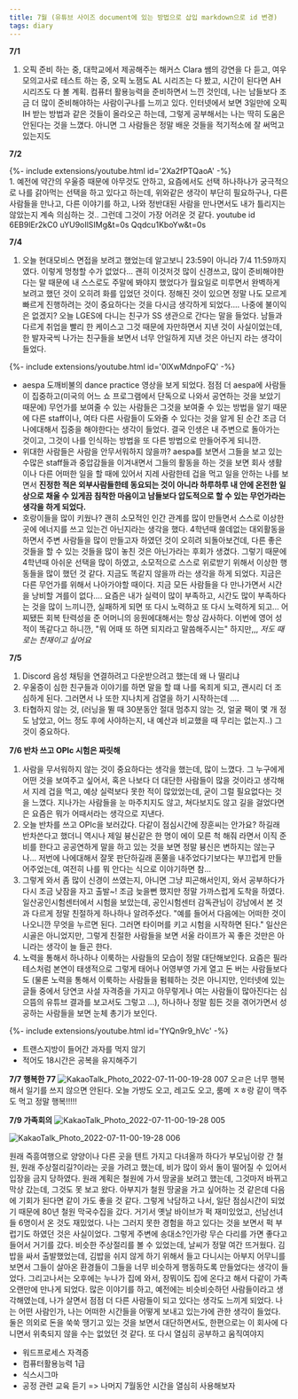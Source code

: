 ```yaml
---
title: 7월 (유튜브 사이즈 document에 있는 방법으로 삽입 markdown으로 id 변경)
tags: diary
---
```

**7/1**
1. 오픽 준비 하는 중, 대학교에서 제공해주는 해커스 Clara 쌤의 강연을 다 듣고, 여우 모의고사로 테스트 하는 중, 오픽 노잼도 AL 시리즈는 다 봤고, 시간이 된다면 AH 시리즈도 다 볼 계획. 컴퓨터 활용능력을 준비하면서 느낀 것인데, 나는 남들보다 조금 더 많이 준비해야하는 사람이구나를 느끼고 있다. 인터넷에서 보면 3일만에 오픽 IH 받는 방법과 같은 것들이 올라오곤 하는데, 그렇게 공부해서는 나는 딱히 도움은 안된다는 것을 느꼈다. 아니면 그 사람들은 정말 배운 것들을 적기적소에 잘 써먹고 있는지도

**7/2**
<div>{%- include extensions/youtube.html id='2Xa2fPTQaoA' -%}</div>
1. 예전에 약간의 우울증 때문에 아무것도 안하고, 요즘에서도 선택 하나하나가 궁극적으로 나를 갉아먹는 선택을 하고 있다고 하는데, 위와같은 생각이 부단히 필요하구나, 다른 사람들을 만나고, 다른 이야기를 하고, 나와 정반대된 사람을 만나면서도 내가 틀리지는 않았는지 계속 의심하는 것.. 그런데 그것이 가장 어려운 것 같다.
youtube id
6EB9lEr2kC0
uYU9oIlSIMg&t=0s
Qqdcu1KboYw&t=0s

**7/4**
1. 오늘 현대모비스 면접을 보려고 했었는데 알고보니 23:59이 아니라 7/4 11:59까지였다. 이렇게 멍청할 수가 없었다... 괜히 이것저것 많이 신경쓰고, 많이 준비해야한다는 말 때문에 내 스스로도 주말에 봐야지 했었다가 월요일로 미루면서 완벽하게 보려고 했던 것이 오히려 화를 입었던 것이다. 정해진 것이 있으면 정말 나도 모르게 빠르게 진행하려는 것이 중요하다는 것을 다시금 생각하게 되었다.... 나중에 불이익은 없겠지? 
오늘 LGES에 다니는 친구가 SS 생관으로 간다는 말을 들었다. 남들과 다르게 취업을 빨리 한 케이스고 그것 때문에 자만하면서 지낸 것이 사실이었는데, 한 발자국씩 나가는 친구들을 보면서 너무 안일하게 지낸 것은 아닌지 라는 생각이 들었다. 

<div>{%- include extensions/youtube.html id='0lXwMdnpoFQ' -%}</div>

- aespa 도깨비불의 dance practice 영상을 보게 되었다. 점점 더 aespa에 사람들이 집중하고(미국의 어느 쇼 프로그램에서 단독으로 나와서 공연하는 것을 보았기 때문에) 무언가를 보여줄 수 있는 사람들은 그것을 보여줄 수 있는 방법을 알기 때문에 다른 staff이나, 여타 다른 사람들이 도와줄 수 있다는 것을 알게 된 순간 조금 더 나에대해서 집중을 해야한다는 생각이 들었다. 결국 인생은 내 주변으로 돌아가는 것이고, 그것이 나를 인식하는 방법을 또 다른 방법으로 만들어주게 되니깐.
- 위대한 사람들은 사람을 안무서워하지 않을까? aespa를 보면서 그들을 보고 있는 수많은 staff들과 중압감들을 이겨내면서 그들의 활동을 하는 것을 보면 회사 생활이나 다른 어떠한 일을 할 때에 있어서 지레 사람한테 겁을 먹고 일을 안하는 나를 보면서
**진정한 적은 외부사람들한테 동요되는 것이 아니라 하루하루 내 안에 온전한 일상으로 채울 수 있게끔 침착한 마음이고 남들보다 압도적으로 할 수 있는 무언가라는 생각을 하게 되었다.**
- 호랑이들을 많이 키웠나? 괜히 소모적인 인간 관계를 많이 만들면서 스스로 이상한 곳에 에너지를 쓰고 있는건 아닌지라는 생각을 했다. 4학년때 쓸데없는 대외활동을 하면서 주변 사람들을 많이 만들고자 하였던 것이 오히려 되돌아보건데, 다른 좋은 것들을 할 수 있는 것들을 많이 놓친 것은 아닌가라는 후회가 생겼다. 그렇기 때문에 4학년때 아쉬운 선택을 많이 하였고, 소모적으로 스스로 위로받기 위해서 이상한 행동들을 많이 했던 것 같다. 지금도 똑같지 않을까 라는 생각을 하게 되었다. 지금은 다른 무언가를 위해서 나아가야할 때이다. 지금 모든 사람들을 다 만나가면서 시간을 낭비할 겨를이 없다.... 요즘은 내가 실력이 많이 부족하고, 시간도 많이 부족하다는 것을 많이 느끼니깐, 실패하게 되면 또 다시 노력하고 또 다시 노력하게 되고... 어찌됐든 회복 탄력성을 준 어머니의 응원에대해서는 항상 감사하다. 이번에 영어 성적이 똑같다고 하니깐, "뭐 어때 또 하면 되지라고 말씀해주시는" 하지만,,, _저도 때로는 천재이고 싶어요_ 

**7/5**
1. Discord 음성 채팅을 연결하려고 다운받으려고 했는데 왜 나 떨리냐
2. 우울증이 심한 친구들과 이야기를 하면 말을 할 떄 나를 옥죄게 되고, 괜시리 더 조심하게 된다. 그러면서 나 또한 지나치게 검열을 하기 시작하는데 ....
3. 타협하지 않는 것, (러닝을 뛸 때 30분동안 절대 멈추지 않는 것, 얼굴 팩이 몇 개 정도 남았고, 어느 정도 후에 사야하는지, 내 예산과 비교했을 때 무리는 없는지..) 그것이 중요하다.

**7/6 반차 쓰고 OPIc 시험은 짜릿해**
1. 사람을 무서워하지 않는 것이 중요하다는 생각을 했는데, 많이 느꼈다. 그 누구에게 어떤 것을 보여주고 싶어서, 혹은 나보다 더 대단한 사람들이 많을 것이라고 생각해서 지레 겁을 먹고, 예상 실력보다 못한 적이 많았었는데, 굳이 그럴 필요없다는 것을 느꼈다. 지나가는 사람들을 눈 마주치지도 않고, 쳐다보지도 않고 길을 걸었다면은 요즘은 뭐가 어때서라는 생각으로 지낸다.
2. 오늘 반차를 쓰고 OPIc을 보러갔다. 다같이 점심시간에 장훈씨는 안가요? 하길래 반차쓴다고 했더니 역시나 제일 븅신같은 한 명이 에이 모른 척 해줘 라면서 이직 준비를 한다고 공공연하게 말을 하고 있는 것을 보면 정말 븅신은 변하지는 않는구나... 저번에 나에대해서 잘못 판단하길래 혼쭐을 내주었다기보다는 부끄럽게 만들어주었는데, 여전히 나를 뭐 안다는 식으로 이야기하면 참...
3. 그렇게 와서 좀 많이 신경이 쓰였는지, 아니면 그냥 피곤해서인지, 와서 공부하다가 다시 조금 낮잠을 자고 출발~! 조금 늦을뻔 했지만 정말 가까스럽게 도착을 하였다. 일산공인시험센터에서 시험을 보았는데, 공인시험센터 감독관님이 강남에서 본 것과 다르게 정말 친절하게 하나하나 알려주셨다. "예를 들어서 다음에는 어떠한 것이 나오니깐 무엇을 누르면 된다. 그러면 타이머를 키고 시험을 시작하면 된다." 일산은 시골은 아니었지만, 그렇게 친절한 사람들을 보면 서울 라이프가 꼭 좋은 것만은 아니라는 생각이 늘 들곤 한다.
4. 노력을 통해서 하나하나 이룩하는 사람들의 모습이 정말 대단해보인다. 요즘은 필라테스처럼 본연이 태생적으로 그렇게 태어나 어영부영 가게 열고 돈 버는 사람들보다도 (물론 노력을 통해서 이룩하는 사람들을 펌훼하는 것은 아니지만, 인터넷에 있는 글들 중에서 당연코 사설 자격증을 가지고 아무렇게나 여는 사람들이 많아진다는 심으뜸의 유튜브 결과를 보고서도 그렇고 ...), 하나하나 정말 힘든 것을 겪어가면서 성공하는 사람들을 보면 눈체 총기가 보인다. 

<div>{%- include extensions/youtube.html id='fYQn9r9_hVc' -%}</div>

- 트랜스지방이 들어간 과자를 먹지 않기 
- 적어도 18시간은 공복을 유지해주기 

**7/7 행복한 77**
![KakaoTalk_Photo_2022-07-11-00-19-28 007](https://user-images.githubusercontent.com/50545088/178151091-3caa8e61-8f8e-4b31-b18c-03e8f13b84ef.jpeg)
오ㄹ은 너무 행복해서 일기를 쓰지 않으면 안된다. 오늘 가방도 오고, 레고도 오고, 룸메 ㅈㅎ랑 같이 맥주도 먹고 정말 행복!!!!!

**7/9 가족회의**
![KakaoTalk_Photo_2022-07-11-00-19-28 005](https://user-images.githubusercontent.com/50545088/178151113-92509ba9-e6ce-4cf1-9739-533c6b6147ae.jpeg)

![KakaoTalk_Photo_2022-07-11-00-19-28 006](https://user-images.githubusercontent.com/50545088/178151119-4ee6b28b-fcb6-4081-a7bc-1304eb8f7c3c.jpeg)

원래 즉흥여행으로 양양이나 다른 곳을 텐트 가지고 다녀올까 하다가 부모님이랑 간 철원, 원래 주상절리길?이라는 곳을 가려고 했는데, 비가 많이 와서 돌이 떨어질 수 있어서 입장을 금지 당하였다. 원래 계획은 철원에 가서 땅굴을 보려고 했는데, 그것마저 바뀌고 막상 갔는데, 그것도 못 보고 왔다. 아부지가 철원 땅굴을 가고 싶어하는 것 같은데 다음에 기회가 된다면 같이 가도 좋을 것 같다.
그렇게 낙담하고 나서, 일단 점심시간이 되었기 때문에 80년 철원 막국수집을 갔다. 거기서 옛날 바이브가 퍽 재미있었고, 선남선녀들 6명이서 온 것도 재밌었다. 나는 그러지 못한 경험을 하고 있다는 것을 보면서 퍽 부럽기도 하였던 것은 사실이었다. 그렇게 주변에 송대소?인가랑 무슨 다리를 가면 좋다고 들어서 거기를 갔다. 비슷한 주상절리를 볼 수 있었는데, 날씨가 정말 여간 뜨거웠다. 김밥을 싸서 출발했었는데, 김밥을 쉬지 않게 하기 위해서 들고 다니시는 아부지 어무니를 보면서 그들이 살아온 환경들이 그들을 너무 비슷하게 행동하도록 만들었다는 생각이 들었다. 그리고나서는 오후에는 누나가 집에 와서, 장뭐이도 집에 온다고 해서 다같이 가족 오랜만에 만나게 되었다. 많은 이야기를 하고, 예전에는 비슷비슷하던 사람들이라고 생각해였는데, 나가 살면서 점점 더 다른 사람들이 되고 있다는 생각도 느끼게 되었다. 나는 어떤 사람인가, 나는 어떠한 시간들을 어떻게 보내고 있는가에 관한 생각이 들었다. 둘은 의외로 돈을 쑥쑥 땡기고 있는 것을 보면서 대단하면서도, 한편으로는 이 회사에 다니면서 위축되지 않을 수는 없었던 것 같다. 또 다시 열심히 공부하고 움직여야지
- 워드프로세스 자격증
- 컴퓨터활용능력 1급
- 식스시그마
- 공정 관련 교육 듣기
=> 나머지 7월동안 시간을 열심히 사용해보자